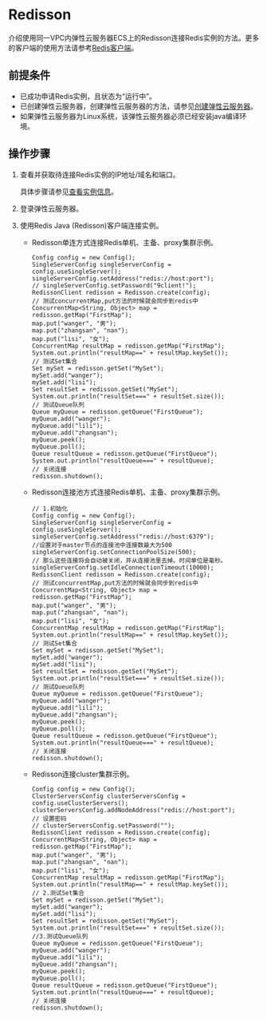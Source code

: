 # Redisson<a name="dcs-ug-211105004"></a>

介绍使用同一VPC内弹性云服务器ECS上的Redisson连接Redis实例的方法。更多的客户端的使用方法请参考[Redis客户端](https://redis.io/clients)。

## 前提条件<a name="section1502270695932"></a>

-   已成功申请Redis实例，且状态为“运行中”。
-   已创建弹性云服务器，创建弹性云服务器的方法，请参见[创建弹性云服务器](https://support.huaweicloud.com/qs-ecs/ecs_02_0005.html)。
-   如果弹性云服务器为Linux系统，该弹性云服务器必须已经安装java编译环境。

## 操作步骤<a name="section123051428162516"></a>

1.  查看并获取待连接Redis实例的IP地址/域名和端口。

    具体步骤请参见[查看实例信息](查看实例信息.md)。

2.  登录弹性云服务器。
3.  使用Redis Java \(Redisson\)客户端连接实例。
    -   Redisson单连方式连接Redis单机、主备、proxy集群示例。

        ```
        Config config = new Config();
        SingleServerConfig singleServerConfig = config.useSingleServer();
        singleServerConfig.setAddress("redis://host:port");
        // singleServerConfig.setPassword("9client!");
        RedissonClient redisson = Redisson.create(config);
        // 测试concurrentMap,put方法的时候就会同步到redis中
        ConcurrentMap<String, Object> map = redisson.getMap("FirstMap");
        map.put("wanger", "男");
        map.put("zhangsan", "nan");
        map.put("lisi", "女");
        ConcurrentMap resultMap = redisson.getMap("FirstMap");
        System.out.println("resultMap==" + resultMap.keySet());
        // 测试Set集合
        Set mySet = redisson.getSet("MySet");
        mySet.add("wanger");
        mySet.add("lisi");
        Set resultSet = redisson.getSet("MySet");
        System.out.println("resultSet===" + resultSet.size());
        // 测试Queue队列
        Queue myQueue = redisson.getQueue("FirstQueue");
        myQueue.add("wanger");
        myQueue.add("lili");
        myQueue.add("zhangsan");
        myQueue.peek();
        myQueue.poll();
        Queue resultQueue = redisson.getQueue("FirstQueue");
        System.out.println("resultQueue===" + resultQueue);
        // 关闭连接
        redisson.shutdown();
        ```

    -   Redisson连接池方式连接Redis单机、主备、proxy集群示例。

        ```
        // 1.初始化
        Config config = new Config();
        SingleServerConfig singleServerConfig = config.useSingleServer();
        singleServerConfig.setAddress("redis://host:6379");
        //设置对于master节点的连接池中连接数最大为500
        singleServerConfig.setConnectionPoolSize(500);
        // 那么这些连接将会自动被关闭，并从连接池里去掉。时间单位是毫秒。
        singleServerConfig.setIdleConnectionTimeout(10000);
        RedissonClient redisson = Redisson.create(config);
        // 测试concurrentMap,put方法的时候就会同步到redis中
        ConcurrentMap<String, Object> map = redisson.getMap("FirstMap");
        map.put("wanger", "男");
        map.put("zhangsan", "nan");
        map.put("lisi", "女");
        ConcurrentMap resultMap = redisson.getMap("FirstMap");
        System.out.println("resultMap==" + resultMap.keySet());
        // 测试Set集合
        Set mySet = redisson.getSet("MySet");
        mySet.add("wanger");
        mySet.add("lisi");
        Set resultSet = redisson.getSet("MySet");
        System.out.println("resultSet===" + resultSet.size());
        // 测试Queue队列
        Queue myQueue = redisson.getQueue("FirstQueue");
        myQueue.add("wanger");
        myQueue.add("lili");
        myQueue.add("zhangsan");
        myQueue.peek();
        myQueue.poll();
        Queue resultQueue = redisson.getQueue("FirstQueue");
        System.out.println("resultQueue===" + resultQueue);
        // 关闭连接
        redisson.shutdown();
        ```

    -   Redisson连接cluster集群示例。

        ```
        Config config = new Config();
        ClusterServersConfig clusterServersConfig = config.useClusterServers();
        clusterServersConfig.addNodeAddress("redis://host:port");
        // 设置密码
        // clusterServersConfig.setPassword("");
        RedissonClient redisson = Redisson.create(config);
        ConcurrentMap<String, Object> map = redisson.getMap("FirstMap");
        map.put("wanger", "男");
        map.put("zhangsan", "nan");
        map.put("lisi", "女");
        ConcurrentMap resultMap = redisson.getMap("FirstMap");
        System.out.println("resultMap==" + resultMap.keySet());
        // 2.测试Set集合
        Set mySet = redisson.getSet("MySet");
        mySet.add("wanger");
        mySet.add("lisi");
        Set resultSet = redisson.getSet("MySet");
        System.out.println("resultSet===" + resultSet.size());
        //3.测试Queue队列
        Queue myQueue = redisson.getQueue("FirstQueue");
        myQueue.add("wanger");
        myQueue.add("lili");
        myQueue.add("zhangsan");
        myQueue.peek();
        myQueue.poll();
        Queue resultQueue = redisson.getQueue("FirstQueue");
        System.out.println("resultQueue===" + resultQueue);
        // 关闭连接
        redisson.shutdown();
        ```



